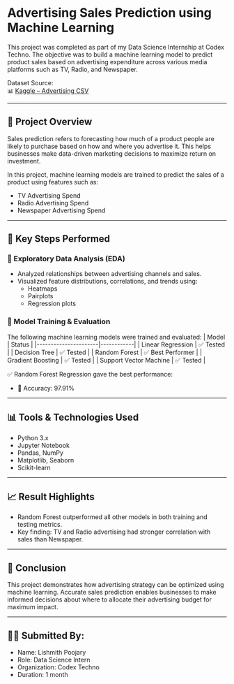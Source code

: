 # Advertising Sales Prediction using Machine Learning

This project was completed as part of my Data Science Internship at Codex Techno. The objective was to build a machine learning model to predict product sales based on advertising expenditure across various media platforms such as TV, Radio, and Newspaper.

Dataset Source:  
📊 [Kaggle – Advertising CSV](https://www.kaggle.com/datasets/bumba5341/advertisingcsv)

---

## 📌 Project Overview

Sales prediction refers to forecasting how much of a product people are likely to purchase based on how and where you advertise it. This helps businesses make data-driven marketing decisions to maximize return on investment.

In this project, machine learning models are trained to predict the sales of a product using features such as:
- TV Advertising Spend
- Radio Advertising Spend
- Newspaper Advertising Spend

---

## 🧠 Key Steps Performed

### 🔹 Exploratory Data Analysis (EDA)
- Analyzed relationships between advertising channels and sales.
- Visualized feature distributions, correlations, and trends using:
  - Heatmaps
  - Pairplots
  - Regression plots

### 🔹 Model Training & Evaluation
The following machine learning models were trained and evaluated:
| Model                | Status     |
|----------------------|------------|
| Linear Regression    | ✅ Tested   |
| Decision Tree        | ✅ Tested   |
| Random Forest        | ✅ Best Performer |
| Gradient Boosting    | ✅ Tested   |
| Support Vector Machine | ✅ Tested   |

✅ Random Forest Regression gave the best performance:
- 🎯 Accuracy: 97.91%

---

## 📊 Tools & Technologies Used
- Python 3.x
- Jupyter Notebook
- Pandas, NumPy
- Matplotlib, Seaborn
- Scikit-learn

---

## 📈 Result Highlights
- Random Forest outperformed all other models in both training and testing metrics.
- Key finding: TV and Radio advertising had stronger correlation with sales than Newspaper.

---

## 📝 Conclusion

This project demonstrates how advertising strategy can be optimized using machine learning. Accurate sales prediction enables businesses to make informed decisions about where to allocate their advertising budget for maximum impact.

---

## 👨‍💻 Submitted By:
- Name: Lishmith Poojary  
- Role: Data Science Intern  
- Organization: Codex Techno  
- Duration: 1 month
